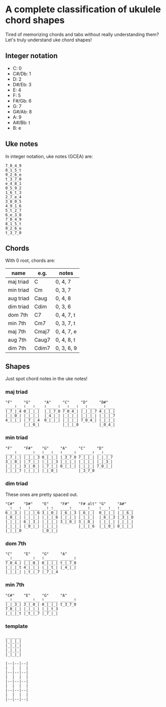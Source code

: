 # A complete classification of ukulele chord shapes

Tired of memorizing chords and tabs without really understanding them? Let's
truly understand uke chord shapes!

## Integer notation

- C: 0
- C#/Db: 1
- D: 2
- D#/Eb: 3
- E: 4
- F: 5
- F#/Gb: 6
- G: 7
- G#/Ab: 8
- A: 9
- A#/Bb: t
- B: e

## Uke notes

In integer notation, uke notes (GCEA) are:

```
7_0_4_9
8_1_5_t
9_2_6_e
t_3_7_0
e_4_8_1
0_5_9_2
1_6_t_3
2_7_e_4
3_8_0_5
4_9_1_6
5_t_2_7
6_e_3_8
7_0_4_9
8_1_5_t
9_2_6_e
t_3_7_0
```

## Chords

With 0 root, chords are:

| name      | e.g.  | notes      |
| --------- | ----- | ---------- |
| maj triad | C     | 0, 4, 7    |
| min triad | Cm    | 0, 3, 7    |
| aug triad | Caug  | 0, 4, 8    |
| dim triad | Cdim  | 0, 3, 6    |
| dom 7th   | C7    | 0, 4, 7, t |
| min 7th   | Cm7   | 0, 3, 7, t |
| maj 7th   | Cmaj7 | 0, 4, 7, e |
| aug 7th   | Caug7 | 0, 4, 8, t |
| dim 7th   | Cdim7 | 0, 3, 6, 9 |

## Shapes

Just spot chord notes in the uke notes!

### maj triad

```
"F"     "G"      "A"     "C"     "D"     "D#"
____!__ !___!__  !_____! __!___! __!____ __!____
|_7_|_4 0_|_|_|  |_|_7_0 7_0_4_| |_|_|_7 4_|_|_|
|_|_0_| |_|_|_|  |_4_|_| |_|_|_| |_|_|_| |_|_|_7
4_|_|_| |_7_|_4  0_|_|_| |_|_|_| 7_0_4_| |_|_|_|
        |_|_0_|          |_|_|_0         |_0_4_|
```

### min triad

```
"F"     "F#"    "G"     "A"     "C"     "D"
____!__ ____!__ !___!__ !_____! ______! __!____
|_7_|_| |_|_|_3 0_|_|_| |_3_7_0 7_|_|_| |_|_|_7
3_|_0_| |_7_|_| |_|_|_3 |_|_|_| |_|_|_| |_|_3_|
|_|_|_| 3_|_0_| |_7_|_| 0_|_|_| |_|_|_| 7_0_|_|
|_|_|_7 |_|_|_| |_|_0_|         |_3_7_0
```

### dim triad

These ones are pretty spaced out.

```
"C#"    "D#"    "E"     "F#"    "F# alt" "G"     "A#"
__!___! __!____ __!_!__ ____!__ ____!__  !___!__ !______
6_|_3_| |_|_|_6 3_|_0_| |_6_|_3 |_6_|_|  0_|_|_| |_|_6_|
|_0_|_| |_|_|_| |_|_|_6 |_|_|_| |_|_|_|  |_6_|_3 |_3_|_0
|_|_|_| 6_|_3_| |_|_|_| 3_|_0_| 3_|_0_|  |_|_|_| |_|_|_|
|_|_|_| |_0_|_| |_|_|_|         |_|_|_6  |_|_0_| 0_|_|_|
|_|_|_0         |_0_|_|
```

### dom 7th

```
"C"     "E"     "G"     "A"
__!____ ____!__ !______ ______!
7_0_4_| |_|_0_| 0_|_|_| t_|_7_0
|_|_|_t 4_|_|_| |_|_t_| |_4_|_|
|_|_|_| |_t_|_7 |_7_|_4
```

### min 7th

```
"C#"    "E"     "G"     "A"
__!____ ____!__ !______ ______!
|_|_3_| 3_|_0_| 0_|_|_| t_3_7_0
7_0_|_| |_|_|_| |_|_t_3
|_|_|_t |_t_|_7 |_7_|_|
```

### template

```
_______
|_|_|_|
|_|_|_|
|_|_|_|
|_|_|_|

|--|--|--|
|  |  |  |
|--|--|--|
|  |  |  |
|--|--|--|
|  |  |  |
|--|--|--|
|  |  |  |
|--|--|--|
```
